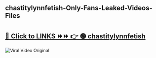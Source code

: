 
 ## chastitylynnfetish-Only-Fans-Leaked-Videos-Files

# <h2><a href="https://mediaupload.pro?chastitylynnfetish">🔗 Click to LINKS ⏩⏩ 👉 🟢 chastitylynnfetish </a></h2>

<a href="https://mediaupload.pro?chastitylynnfetish" rel="nofollow" data-target="animated-image.originalLink"><img src="https://i.ibb.co.com/xMMVF88/686577567.gif" alt="Viral Video Original" style="max-width: 100%; display: inline-block;" data-target="animated-image.originalImage"></a>
